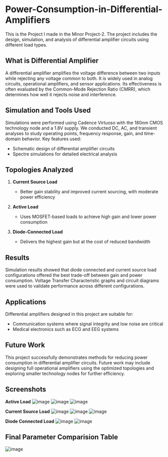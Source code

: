# Power-Consumption-in-Differential-Amplifiers
This is the Project I made in the Minor Project-2. The project includes the design, simulation, and analysis of differential amplifier circuits using different load types.

## What is Differential Amplifier 
A differential amplifier amplifies the voltage difference between two inputs while rejecting any voltage common to both. It is widely used in analog circuits, operational amplifiers, and sensor applications. Its effectiveness is often evaluated by the Common-Mode Rejection Ratio (CMRR), which determines how well it rejects noise and interference.

## Simulation and Tools Used
Simulations were performed using Cadence Virtuoso with the 180nm CMOS technology node and a 1.8V supply. We conducted DC, AC, and transient analyses to study operating points, frequency response, gain, and time-domain behavior. Key features used:

- Schematic design of differential amplifier circuits
- Spectre simulations for detailed electrical analysis
  
## Topologies Analyzed

1. **Current Source Load**  
   - Better gain stability and improved current sourcing, with moderate power efficiency

2. **Active Load**  
   - Uses MOSFET-based loads to achieve high gain and lower power consumption

3. **Diode-Connected Load**  
   - Delivers the highest gain but at the cost of reduced bandwidth
     
## Results
Simulation results showed that diode connected and current source load configurations offered the best trade-off between gain and power consumption. Voltage Transfer Characteristic graphs and circuit diagrams were used to validate performance across different configurations.

## Applications
Differential amplifiers designed in this project are suitable for:

- Communication systems where signal integrity and low noise are critical
- Medical electronics such as ECG and EEG systems
## Future Work
This project successfully demonstrates methods for reducing power consumption in differential amplifier circuits. Future work may include designing full operational amplifiers using the optimized topologies and exploring smaller technology nodes for further efficiency.

## Screenshots
**Active Load**
![image](https://github.com/user-attachments/assets/30cce568-a4b4-40d3-b576-85935cae7151)
![image](https://github.com/user-attachments/assets/11724856-9795-4485-a7a5-b447ebb4b2eb)
![image](https://github.com/user-attachments/assets/c0ba58ad-500c-424a-9fda-0a3b3428d768)

**Current Source Load**
![image](https://github.com/user-attachments/assets/fd3589f8-5b7a-4ebf-b719-9fcb1d6436ed)
![image](https://github.com/user-attachments/assets/6e4791dd-4627-4421-b995-602cf376f067)
![image](https://github.com/user-attachments/assets/9cc48413-30d9-45da-901f-cbb8caa254ed)

**Diode Connected Load**
![image](https://github.com/user-attachments/assets/3ca55525-22d7-49be-a134-6b332388c1a4)
![image](https://github.com/user-attachments/assets/2002ef80-c971-48f6-8579-68b926ace6e0)

## Final Parameter Comparision Table
![image](https://github.com/user-attachments/assets/3007a7c6-f90d-4d63-b10b-167367666cd9)













